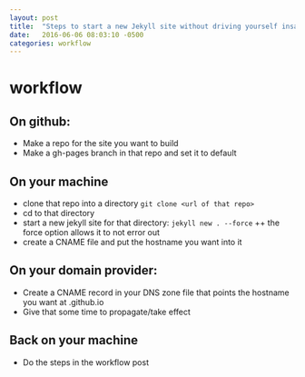 ```yaml
---
layout: post
title:  "Steps to start a new Jekyll site without driving yourself insane"
date:   2016-06-06 08:03:10 -0500
categories: workflow
---
```


# workflow

## On github:
+ Make a repo for the site you want to build
+ Make a gh-pages branch in that repo and set it to default

## On your machine
+ clone that repo into a directory `git clone <url of that repo>`
+ cd to that directory
+ start a new jekyll site for that directory: `jekyll new . --force`
++ the force option allows it to not error out
+ create a CNAME file and put the hostname you want into it

## On your domain provider:
+ Create a CNAME record in your DNS zone file that points the hostname you want at <youraccountname>.github.io
+ Give that some time to propagate/take effect

## Back on your machine
+ Do the steps in the workflow post
